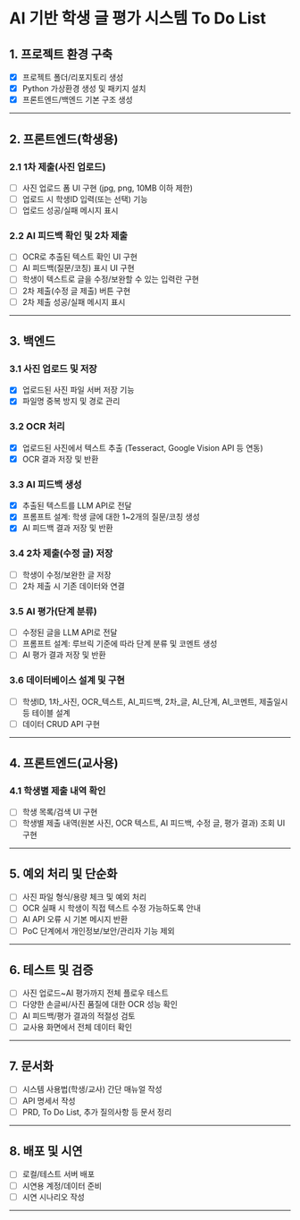 # AI 기반 학생 글 평가 시스템 To Do List

## 1. 프로젝트 환경 구축
- [x] 프로젝트 폴더/리포지토리 생성
- [x] Python 가상환경 생성 및 패키지 설치
- [x] 프론트엔드/백엔드 기본 구조 생성

---

## 2. 프론트엔드(학생용)

### 2.1 1차 제출(사진 업로드)
- [ ] 사진 업로드 폼 UI 구현 (jpg, png, 10MB 이하 제한)
- [ ] 업로드 시 학생ID 입력(또는 선택) 기능
- [ ] 업로드 성공/실패 메시지 표시

### 2.2 AI 피드백 확인 및 2차 제출
- [ ] OCR로 추출된 텍스트 확인 UI 구현
- [ ] AI 피드백(질문/코칭) 표시 UI 구현
- [ ] 학생이 텍스트로 글을 수정/보완할 수 있는 입력란 구현
- [ ] 2차 제출(수정 글 제출) 버튼 구현
- [ ] 2차 제출 성공/실패 메시지 표시

---

## 3. 백엔드

### 3.1 사진 업로드 및 저장
- [x] 업로드된 사진 파일 서버 저장 기능
- [x] 파일명 중복 방지 및 경로 관리

### 3.2 OCR 처리
- [x] 업로드된 사진에서 텍스트 추출 (Tesseract, Google Vision API 등 연동)
- [x] OCR 결과 저장 및 반환

### 3.3 AI 피드백 생성
- [x] 추출된 텍스트를 LLM API로 전달
- [x] 프롬프트 설계: 학생 글에 대한 1~2개의 질문/코칭 생성
- [x] AI 피드백 결과 저장 및 반환

### 3.4 2차 제출(수정 글) 저장
- [ ] 학생이 수정/보완한 글 저장
- [ ] 2차 제출 시 기존 데이터와 연결

### 3.5 AI 평가(단계 분류)
- [ ] 수정된 글을 LLM API로 전달
- [ ] 프롬프트 설계: 루브릭 기준에 따라 단계 분류 및 코멘트 생성
- [ ] AI 평가 결과 저장 및 반환

### 3.6 데이터베이스 설계 및 구현
- [ ] 학생ID, 1차_사진, OCR_텍스트, AI_피드백, 2차_글, AI_단계, AI_코멘트, 제출일시 등 테이블 설계
- [ ] 데이터 CRUD API 구현

---

## 4. 프론트엔드(교사용)

### 4.1 학생별 제출 내역 확인
- [ ] 학생 목록/검색 UI 구현
- [ ] 학생별 제출 내역(원본 사진, OCR 텍스트, AI 피드백, 수정 글, 평가 결과) 조회 UI 구현

---

## 5. 예외 처리 및 단순화

- [ ] 사진 파일 형식/용량 체크 및 예외 처리
- [ ] OCR 실패 시 학생이 직접 텍스트 수정 가능하도록 안내
- [ ] AI API 오류 시 기본 메시지 반환
- [ ] PoC 단계에서 개인정보/보안/관리자 기능 제외

---

## 6. 테스트 및 검증

- [ ] 사진 업로드~AI 평가까지 전체 플로우 테스트
- [ ] 다양한 손글씨/사진 품질에 대한 OCR 성능 확인
- [ ] AI 피드백/평가 결과의 적절성 검토
- [ ] 교사용 화면에서 전체 데이터 확인

---

## 7. 문서화

- [ ] 시스템 사용법(학생/교사) 간단 매뉴얼 작성
- [ ] API 명세서 작성
- [ ] PRD, To Do List, 추가 질의사항 등 문서 정리

---

## 8. 배포 및 시연

- [ ] 로컬/테스트 서버 배포
- [ ] 시연용 계정/데이터 준비
- [ ] 시연 시나리오 작성

--- 